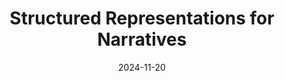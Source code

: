 ---
title: "Structured Representations for Narratives"
collection: publications
permalink: /publication/2024-11-20-structured-repr-for-narratives
date: 2024-11-20
venue: 'EKAW 2024'
citation: 'Blin, I., ten Teije, A., van Harmelen, F., Tiddi, I. (2025). Structured Representations for Narratives. In: Alam, M., Rospocher, M., van Erp, M., Hollink, L., Gesese, G.A. (eds) Knowledge Engineering and Knowledge Management. EKAW 2024. Lecture Notes in Computer Science(), vol 15370. Springer, Cham. https://doi.org/10.1007/978-3-031-77792-9_9'
---